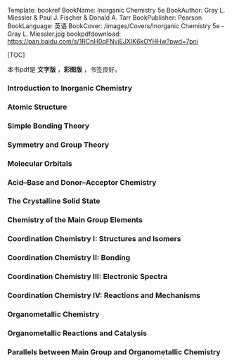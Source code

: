 Template: bookref
BookName: Inorganic Chemistry 5e
BookAuthor: Gray L. Miessler & Paul J. Fischer & Donald A. Tarr
BookPublisher: Pearson
BookLanguage: 英语
BookCover: /images/Covers/Inorganic Chemistry 5e - Gray L. Miessler.jpg
bookpdfdownload: https://pan.baidu.com/s/1RCnH0qFNvjEJXIK6kOYHHw?pwd=7pni 


[TOC]

本书pdf是 **文字版** ，**彩图版** ，书签良好。

### Introduction to Inorganic Chemistry 
### Atomic Structure 
### Simple Bonding Theory 
### Symmetry and Group Theory 
### Molecular Orbitals 
### Acid–Base and Donor–Acceptor Chemistry 
### The Crystalline Solid State 
### Chemistry of the Main Group Elements 
### Coordination Chemistry I: Structures and Isomers 
### Coordination Chemistry II: Bonding 
### Coordination Chemistry III: Electronic Spectra 
### Coordination Chemistry IV: Reactions and Mechanisms 
### Organometallic Chemistry 
### Organometallic Reactions and Catalysis 
### Parallels between Main Group and Organometallic Chemistry
